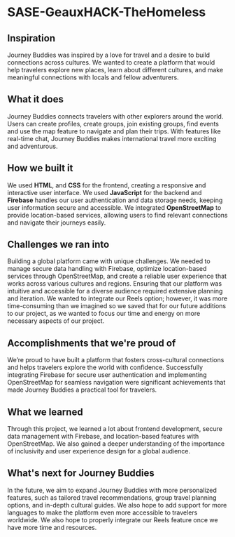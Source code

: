 # SASE-GeauxHACK-TheHomeless

## Inspiration
Journey Buddies was inspired by a love for travel and a desire to build connections across cultures. We wanted to create a platform that would help travelers explore new places, learn about different cultures, and make meaningful connections with locals and fellow adventurers.

## What it does
Journey Buddies connects travelers with other explorers around the world. Users can create profiles, create groups, join existing groups, find events and use the map feature to navigate and plan their trips. With features like real-time chat, Journey Buddies makes international travel more exciting and adventurous. 

## How we built it
We used **HTML**, and **CSS** for the frontend, creating a responsive and interactive user interface. We used **JavaScript** for the backend and **Firebase** handles our user authentication and data storage needs, keeping user information secure and accessible. We integrated **OpenStreetMap** to provide location-based services, allowing users to find relevant connections and navigate their journeys easily.

## Challenges we ran into
Building a global platform came with unique challenges. We needed to manage secure data handling with Firebase, optimize location-based services through OpenStreetMap, and create a reliable user experience that works across various cultures and regions. Ensuring that our platform was intuitive and accessible for a diverse audience required extensive planning and iteration. We wanted to integrate our Reels option; however, it was more time-consuming than we imagined so we saved that for our future additions to our project, as we wanted to focus our time and energy on more necessary aspects of our project.

## Accomplishments that we're proud of
We’re proud to have built a platform that fosters cross-cultural connections and helps travelers explore the world with confidence. Successfully integrating Firebase for secure user authentication and implementing OpenStreetMap for seamless navigation were significant achievements that made Journey Buddies a practical tool for travelers.

## What we learned
Through this project, we learned a lot about frontend development, secure data management with Firebase, and location-based features with OpenStreetMap. We also gained a deeper understanding of the importance of inclusivity and user experience design for a global audience.

## What's next for Journey Buddies
In the future, we aim to expand Journey Buddies with more personalized features, such as tailored travel recommendations, group travel planning options, and in-depth cultural guides. We also hope to add support for more languages to make the platform even more accessible to travelers worldwide. We also hope to properly integrate our Reels feature once we have more time and resources. 

